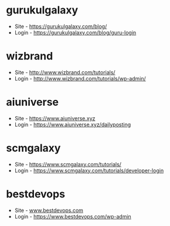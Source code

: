 # gurukulgalaxy	
- Site - https://gurukulgalaxy.com/blog/ 	
- Login - https://gurukulgalaxy.com/blog/guru-login

# wizbrand	
- Site - http://www.wizbrand.com/tutorials/	
- Login - http://www.wizbrand.com/tutorials/wp-admin/

# aiuniverse
- Site - https://www.aiuniverse.xyz
- Login - https://www.aiuniverse.xyz/dailyposting

# scmgalaxy
- Site - https://www.scmgalaxy.com/tutorials/
- Login - https://www.scmgalaxy.com/tutorials/developer-login

# bestdevops
- Site - www.bestdevops.com
- Login - https://www.bestdevops.com/wp-admin
